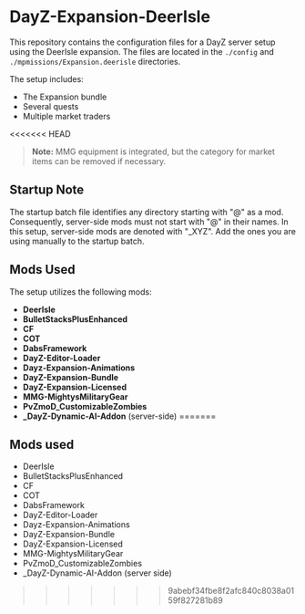 # DayZ-Expansion-DeerIsle

This repository contains the configuration files for a DayZ server setup using the DeerIsle expansion. The files are located in the `./config` and `./mpmissions/Expansion.deerisle` directories.

The setup includes:
- The Expansion bundle
- Several quests
- Multiple market traders

<<<<<<< HEAD
> **Note:** MMG equipment is integrated, but the category for market items can be removed if necessary.

## Startup Note

The startup batch file identifies any directory starting with "@" as a mod. Consequently, server-side mods must not start with "@" in their names. In this setup, server-side mods are denoted with "_XYZ". Add the ones you are using manually to the startup batch.

## Mods Used

The setup utilizes the following mods:

- **DeerIsle**
- **BulletStacksPlusEnhanced**
- **CF**
- **COT**
- **DabsFramework**
- **DayZ-Editor-Loader**
- **Dayz-Expansion-Animations**
- **DayZ-Expansion-Bundle**
- **DayZ-Expansion-Licensed**
- **MMG-MightysMilitaryGear**
- **PvZmoD_CustomizableZombies**
- **_DayZ-Dynamic-AI-Addon** (server-side)
=======
## Mods used
* DeerIsle
* BulletStacksPlusEnhanced
* CF
* COT
* DabsFramework
* DayZ-Editor-Loader
* Dayz-Expansion-Animations
* DayZ-Expansion-Bundle
* DayZ-Expansion-Licensed
* MMG-MightysMilitaryGear
* PvZmoD_CustomizableZombies
* _DayZ-Dynamic-AI-Addon (server side)
>>>>>>> 9abebf34fbe8f2afc840c8038a0159f827281b89
